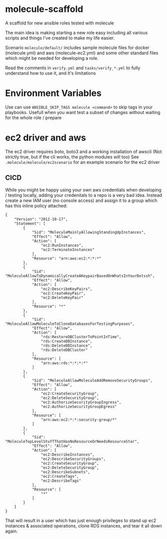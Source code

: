 # molecule-scaffold
A scaffold for new ansible roles tested with molecule

The main idea is making starting a new role easy including all various scripts and things I've created to make my life easier.

Scenario ```molecule/default/``` includes sample molecule files for docker (molecule.yml) and aws (molecule-ec2.yml) and some other standard files which might be needed for developing a role.

Read the comments in ```verify.yml``` and ```tasks/verify_*.yml``` to fully understand how to use it, and it's limitations

# Environment Variables
Use can use ```ANSIBLE_SKIP_TAGS molecule <command>``` to skip tags in your playbooks. Usefull when you want test a subset of changes without waiting for the whole role / prepare

# ec2 driver and aws
The ec2 driver requires boto, boto3 and a working installation of awscli (Not strictly true, but if the cli works, the python modules will too)
See ```.molecule/molecule/ec2scenario``` for an example scenario for the ec2 driver

## CICD
While you might be happy using your own aws credentials when developing / testing locally, adding your credenitals to a repo is a very bad idea. Instead create a new IAM user (no console access) and assign it to a group which has this inline policy attached:
```
{
    "Version": "2012-10-17",
    "Statement": [
        {
            "Sid": "MoleculeMainlyAllowingStandingUpInstances",
            "Effect": "Allow",
            "Action": [
                "ec2:RunInstances",
                "ec2:TerminateInstances"
            ],
            "Resource": "arn:aws:ec2:*:*:*"
        },
        {
            "Sid": "MoleculeAllowToDynamicallyCreateAKeypairBasedOnWhatsInYourDotssh",
            "Effect": "Allow",
            "Action": [
                "ec2:DescribeKeyPairs",
                "ec2:CreateKeyPair",
                "ec2:DeleteKeyPair"
            ],
            "Resource": "*"
        },
        {
            "Sid": "MoleculeAllowMoleculeToCloneDatabasesForTestingPurposes",
            "Effect": "Allow",
            "Action": [
                "rds:RestoreDBClusterToPointInTime",
                "rds:CreateDBInstance",
                "rds:DeleteDBInstance",
                "rds:DeleteDBCluster"
            ],
            "Resource": [
                "arn:aws:rds:*:*:*:*"
            ]
        },
        {
            "Sid": "MoleculeAllowMoleculeAddRemoveSecurityGroups",
            "Effect": "Allow",
            "Action": [
                "ec2:CreateSecurityGroup",
                "ec2:DeleteSecurityGroup",
                "ec2:AuthorizeSecurityGroupIngress",
                "ec2:AuthorizeSecurityGroupEgress"
            ],
            "Resource": [
                "arn:aws:ec2:*:*:security-group/*"
            ]
        },
        {
            "Sid": "MoleculeTopLevelStuffThatHasNoResourceOrNeedsResourceStar",
            "Effect": "Allow",
            "Action": [
                "ec2:DescribeInstances",
                "ec2:DescribeSecurityGroups",
                "ec2:CreateSecurityGroup",
                "ec2:DeleteSecurityGroup",
                "ec2:DescribeSubnets",
                "ec2:CreateTags",
                "ec2:DescribeTags"
            ],
            "Resource": [
                "*"
            ]
        }
    ]
}
```

That will result in a user which has just enough privileges to stand up ec2 instances & associated operations, clone RDS instances, and tear it all down again.
